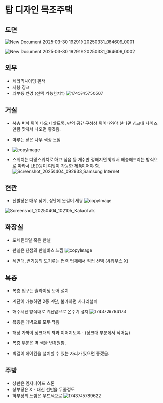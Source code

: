 # 탑 디자인 목조주택

## 도면
![New Document 2025-03-30 192919 20250331_064609_0001](https://github.com/user-attachments/assets/19b13233-017d-4f31-b7f8-197b4973f6fb)

![New Document 2025-03-30 192919 20250331_064609_0002](https://github.com/user-attachments/assets/08fb9ca5-1f95-4370-94ab-409263c552ee)


## 외부
* 세라믹사이딩 흰색
* 지붕 징크
* 외부등 변경 (선택 가능한지?)
![1743745750587](https://github.com/user-attachments/assets/15be8f82-d41f-4f9a-a7bf-a23402df90a3)



## 거실
* 복층 벽이 튀어 나오지 않도록, 만약 공간 구성상 튀어나와야 한다면 싱크대 사이즈만큼 맞춰서 나오면 좋겠음.
* 마루는 짙은 나무 색상 느낌
* ![copyImage](https://github.com/user-attachments/assets/64f16de5-b23d-490d-9449-215d4ba774a2)

* 스위치는 디밍스위치로 하고 싶음
 등 개수만 정해지면 맞춰서 배송해드리는 방식으로
 따라서 LED등이 디밍이 가능한 제품이어야 함.
![Screenshot_20250404_092933_Samsung Internet](https://github.com/user-attachments/assets/f255d459-5b0f-469c-a0a1-2242334375e7)


## 현관
* 신발장은 매우 낮게, 상단에 옷걸이 세팅
![copyImage](https://github.com/user-attachments/assets/32926da7-4bcf-4c1b-a646-4cbbc05cedc0)

![Screenshot_20250404_102105_KakaoTalk](https://github.com/user-attachments/assets/5b438d6c-3cb9-4631-be2b-aebf627f2d8c)


## 화장실
* 포세린타일 혹은 판넬
* 판넬은 한샘의 판넬바스 느낌
![copyImage](https://github.com/user-attachments/assets/010564ee-83c3-4844-826c-7df66ec69812)

* 세면대, 변기등의 도기류는 협력 업체에서 직접 선택 (샤워부스 X)

## 복층
* 복층 입구는 슬라이딩 도어 설치
* 계단이 가능하면 2중 계단, 불가하면 사다리설치
* 해주시던 방식대로 계단밑으로 온수기 설치
![1743729784173](https://github.com/user-attachments/assets/2d3a20e9-ef79-4999-a6d8-caab08e6a72c)

* 복층은 가벽으로 모두 막음
* 해당 가벽이 싱크대의 벽과 이어지도록 - (싱크대 부분에서 적어둠)
* 복층 부분은 벽 색을 변경원함.
* 벽걸이 에어컨을 설치할 수 있는 자리가 있으면 좋겠음.

## 주방
* 상판은 엔지니어드 스톤
* 상부장은 X - 대신 선만을 두줄정도
* 하부장의 느낌은 우드색으로
![1743745789622](https://github.com/user-attachments/assets/5cf4f2db-fc2b-44c2-9c74-62eba06bc3f3)

